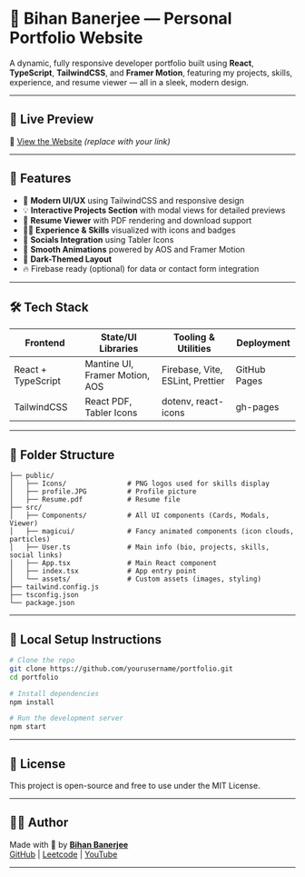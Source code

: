 # 💼 Bihan Banerjee — Personal Portfolio Website

A dynamic, fully responsive developer portfolio built using **React**, **TypeScript**, **TailwindCSS**, and **Framer Motion**, featuring my projects, skills, experience, and resume viewer — all in a sleek, modern design.

---

## 🔗 Live Preview

🚀 [View the Website](https://yourusername.github.io/portfolio) *(replace with your link)*

---

## 📌 Features

- 🎨 **Modern UI/UX** using TailwindCSS and responsive design
- 💡 **Interactive Projects Section** with modal views for detailed previews
- 📄 **Resume Viewer** with PDF rendering and download support
- 👨‍💻 **Experience & Skills** visualized with icons and badges
- 🔗 **Socials Integration** using Tabler Icons
- 🌟 **Smooth Animations** powered by AOS and Framer Motion
- 🌙 **Dark-Themed Layout**
- 🔥 Firebase ready (optional) for data or contact form integration

---

## 🛠️ Tech Stack

| Frontend         | State/UI Libraries   | Tooling & Utilities  | Deployment     |
|------------------|----------------------|------------------------|----------------|
| React + TypeScript | Mantine UI, Framer Motion, AOS | Firebase, Vite, ESLint, Prettier | GitHub Pages |
| TailwindCSS       | React PDF, Tabler Icons         | dotenv, react-icons               | gh-pages     |

---

## 📁 Folder Structure

```
├── public/
│   ├── Icons/               # PNG logos used for skills display
│   ├── profile.JPG          # Profile picture
│   ├── Resume.pdf           # Resume file
├── src/
│   ├── Components/          # All UI components (Cards, Modals, Viewer)
│   ├── magicui/             # Fancy animated components (icon clouds, particles)
│   ├── User.ts              # Main info (bio, projects, skills, social links)
│   ├── App.tsx              # Main React component
│   ├── index.tsx            # App entry point
│   └── assets/              # Custom assets (images, styling)
├── tailwind.config.js
├── tsconfig.json
└── package.json
```

---


## 🚀 Local Setup Instructions

```bash
# Clone the repo
git clone https://github.com/yourusername/portfolio.git
cd portfolio

# Install dependencies
npm install

# Run the development server
npm start
```

---


## 📌 License

This project is open-source and free to use under the MIT License.

---

## 🙋‍♂️ Author

Made with 💙 by **[Bihan Banerjee](https://www.linkedin.com/in/bihan-banerjee-70905228b/)**  
[GitHub](https://github.com/Bihan-Banerjee) | [Leetcode](https://leetcode.com/u/Bihan26/) | [YouTube](https://www.youtube.com/channel/UC1ki6jaFvFiH_E79b9FYptw)

---